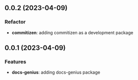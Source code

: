 ## 0.0.2 (2023-04-09)

### Refactor

- **commitizen**: adding commitizen as a development package

## 0.0.1 (2023-04-09)

### Features

- **docs-genius**: adding docs-genius package
